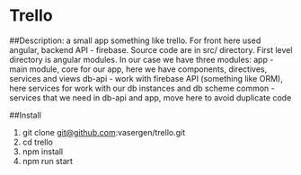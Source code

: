 # Trello

##Description: a small app something like trello. For front here used angular, backend API - firebase.
Source code are in src/ directory. First level directory is angular modules. In our case we have three 
 modules: 
 app - main module, core for our app, here we have components, directives, services and views
 db-api - work with firebase API (something like ORM), here services for work with our db instances and db scheme 
 common - services that we need in db-api and app, move here to avoid duplicate code
 
##Install 
1) git clone git@github.com:vasergen/trello.git
2) cd trello
3) npm install
4) npm run start     
